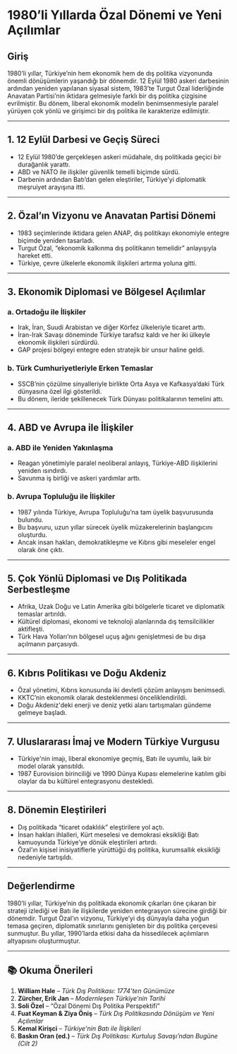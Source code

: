 # 1980’li Yıllarda Özal Dönemi ve Yeni Açılımlar

## Giriş

1980’li yıllar, Türkiye’nin hem ekonomik hem de dış politika vizyonunda önemli dönüşümlerin yaşandığı bir dönemdir. 12 Eylül 1980 askeri darbesinin ardından yeniden yapılanan siyasal sistem, 1983’te Turgut Özal liderliğinde Anavatan Partisi’nin iktidara gelmesiyle farklı bir dış politika çizgisine evrilmiştir. Bu dönem, liberal ekonomik modelin benimsenmesiyle paralel yürüyen çok yönlü ve girişimci bir dış politika ile karakterize edilmiştir.

---

## 1. 12 Eylül Darbesi ve Geçiş Süreci

- 12 Eylül 1980’de gerçekleşen askeri müdahale, dış politikada geçici bir durağanlık yarattı.
- ABD ve NATO ile ilişkiler güvenlik temelli biçimde sürdü.
- Darbenin ardından Batı’dan gelen eleştiriler, Türkiye’yi diplomatik meşruiyet arayışına itti.

---

## 2. Özal’ın Vizyonu ve Anavatan Partisi Dönemi

- 1983 seçimlerinde iktidara gelen ANAP, dış politikayı ekonomiyle entegre biçimde yeniden tasarladı.
- Turgut Özal, “ekonomik kalkınma dış politikanın temelidir” anlayışıyla hareket etti.
- Türkiye, çevre ülkelerle ekonomik ilişkileri artırma yoluna gitti.

---

## 3. Ekonomik Diplomasi ve Bölgesel Açılımlar

### a. Ortadoğu ile İlişkiler

- Irak, İran, Suudi Arabistan ve diğer Körfez ülkeleriyle ticaret arttı.
- İran-Irak Savaşı döneminde Türkiye tarafsız kaldı ve her iki ülkeyle ekonomik ilişkileri sürdürdü.
- GAP projesi bölgeyi entegre eden stratejik bir unsur haline geldi.

### b. Türk Cumhuriyetleriyle Erken Temaslar

- SSCB’nin çözülme sinyalleriyle birlikte Orta Asya ve Kafkasya’daki Türk dünyasına özel ilgi gösterildi.
- Bu dönem, ileride şekillenecek Türk Dünyası politikalarının temelini attı.

---

## 4. ABD ve Avrupa ile İlişkiler

### a. ABD ile Yeniden Yakınlaşma

- Reagan yönetimiyle paralel neoliberal anlayış, Türkiye-ABD ilişkilerini yeniden ısındırdı.
- Savunma iş birliği ve askeri yardımlar arttı.

### b. Avrupa Topluluğu ile İlişkiler

- 1987 yılında Türkiye, Avrupa Topluluğu’na tam üyelik başvurusunda bulundu.
- Bu başvuru, uzun yıllar sürecek üyelik müzakerelerinin başlangıcını oluşturdu.
- Ancak insan hakları, demokratikleşme ve Kıbrıs gibi meseleler engel olarak öne çıktı.

---

## 5. Çok Yönlü Diplomasi ve Dış Politikada Serbestleşme

- Afrika, Uzak Doğu ve Latin Amerika gibi bölgelerle ticaret ve diplomatik temaslar artırıldı.
- Kültürel diplomasi, ekonomi ve teknoloji alanlarında dış temsilcilikler aktifleşti.
- Türk Hava Yolları’nın bölgesel uçuş ağını genişletmesi de bu dışa açılmanın parçasıydı.

---

## 6. Kıbrıs Politikası ve Doğu Akdeniz

- Özal yönetimi, Kıbrıs konusunda iki devletli çözüm anlayışını benimsedi.
- KKTC’nin ekonomik olarak desteklenmesi önceliklendirildi.
- Doğu Akdeniz'deki enerji ve deniz yetki alanı tartışmaları gündeme gelmeye başladı.

---

## 7. Uluslararası İmaj ve Modern Türkiye Vurgusu

- Türkiye'nin imajı, liberal ekonomiye geçmiş, Batı ile uyumlu, laik bir model olarak yansıtıldı.
- 1987 Eurovision birinciliği ve 1990 Dünya Kupası elemelerine katılım gibi olaylar da bu kültürel entegrasyonu destekledi.

---

## 8. Dönemin Eleştirileri

- Dış politikada “ticaret odaklılık” eleştirilere yol açtı.
- İnsan hakları ihlalleri, Kürt meselesi ve demokrasi eksikliği Batı kamuoyunda Türkiye’ye dönük eleştirileri artırdı.
- Özal’ın kişisel inisiyatiflerle yürüttüğü dış politika, kurumsallık eksikliği nedeniyle tartışıldı.

---

## Değerlendirme

1980’li yıllar, Türkiye’nin dış politikada ekonomik çıkarları öne çıkaran bir strateji izlediği ve Batı ile ilişkilerde yeniden entegrasyon sürecine girdiği bir dönemdir. Turgut Özal’ın vizyonu, Türkiye’yi dış dünyayla daha yoğun temasa geçiren, diplomatik sınırlarını genişleten bir dış politika çerçevesi sunmuştur. Bu yıllar, 1990’larda etkisi daha da hissedilecek açılımların altyapısını oluşturmuştur.

---

## 📚 Okuma Önerileri

1. **William Hale** – _Türk Dış Politikası: 1774’ten Günümüze_
2. **Zürcher, Erik Jan** – _Modernleşen Türkiye’nin Tarihi_
3. **Soli Özel** – “Özal Dönemi Dış Politika Perspektifi”
4. **Fuat Keyman & Ziya Öniş** – _Türk Dış Politikasında Dönüşüm ve Yeni Açılımlar_
5. **Kemal Kirişci** – _Türkiye'nin Batı ile İlişkileri_
6. **Baskın Oran (ed.)** – _Türk Dış Politikası: Kurtuluş Savaşı’ndan Bugüne (Cilt 2)_
